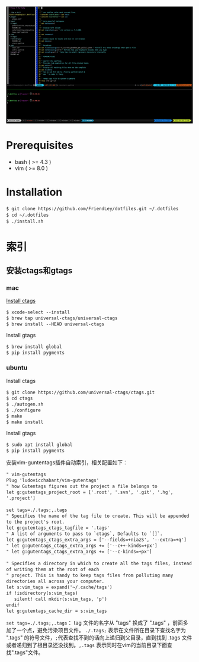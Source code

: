 ![](./imgs/zsh_tmux_vim_screenshot.png)

# Prerequisites

- bash ( >= 4.3 )
- vim ( >= 8.0 )

# Installation

```bash
$ git clone https://github.com/FriendLey/dotfiles.git ~/.dotfiles
$ cd ~/.dotfiles
$ ./install.sh
```

# 索引

## 安装ctags和gtags

### mac

[Install ctags](http://docs.ctags.io/en/latest/building.html)

```shell
$ xcode-select --install
$ brew tap universal-ctags/universal-ctags
$ brew install --HEAD universal-ctags
```

Install gtags

```shell
$ brew install global
$ pip install pygments
```

### ubuntu

Install ctags

```shell
$ git clone https://github.com/universal-ctags/ctags.git
$ cd ctags
$ ./autogen.sh
$ ./configure
$ make
$ make install
```

Install gtags

```shell
$ sudo apt install global
$ pip install pygments
```

安装vim-guntentags插件自动索引，相关配置如下：

```shell
" vim-gutentags
Plug 'ludovicchabant/vim-gutentags'
" how Gutentags figures out the project a file belongs to
let g:gutentags_project_root = ['.root', '.svn', '.git', '.hg', '.project']

set tags=./.tags;,.tags
" Specifies the name of the tag file to create. This will be appended to the project's root.
let g:gutentags_ctags_tagfile = '.tags'
" A list of arguments to pass to `ctags`, Defaults to `[]`.
let g:gutentags_ctags_extra_args = ['--fields=+niazS', '--extra=+q']
" let g:gutentags_ctags_extra_args += ['--c++-kinds=+px']
" let g:gutentags_ctags_extra_args += ['--c-kinds=+px']

" Specifies a directory in which to create all the tags files, instead of writing them at the root of each
" project. This is handy to keep tags files from polluting many directories all across your computer.
let s:vim_tags = expand('~/.cache/tags')
if !isdirectory(s:vim_tags)
   silent! call mkdir(s:vim_tags, 'p')
endif
let g:gutentags_cache_dir = s:vim_tags
```

`set tags=./.tags;,.tags`： tag 文件的名字从 "tags" 换成了 ".tags" ，前面多加了一个点，避免污染项目文件。 `./.tags;` 表示在文件所在目录下查找名字为 ".tags" 的符号文件，`;`代表查找不到的话向上递归到父目录，直到找到 .tags 文件或者递归到了根目录还没找到。`,.tags` 表示同时在vim的当前目录下面查找".tags"文件。



